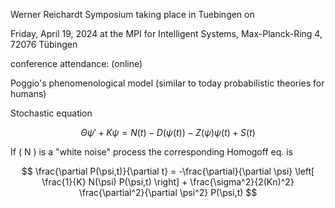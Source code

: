 Werner Reichardt Symposium taking place in Tuebingen on

Friday, April 19, 2024 at the MPI for Intelligent Systems, Max-Planck-Ring 4, 72076 Tübingen

conference attendance: (online)

Poggio's phenomenological model (similar to today probabilistic theories for humans)


Stochastic equation

$$
\Theta \psi' + K \psi = N(t) - D(\psi(t)) - Z(\psi) \psi(t) + S(t)
$$

If \( N \) is a "white noise" process the corresponding Homogoff eq. is

$$
\frac{\partial P(\psi,t)}{\partial t} = -\frac{\partial}{\partial \psi} \left[ \frac{1}{K} N(\psi) P(\psi,t) \right] + \frac{\sigma^2}{2(Kn)^2} \frac{\partial^2}{\partial \psi^2} P(\psi,t)
$$

